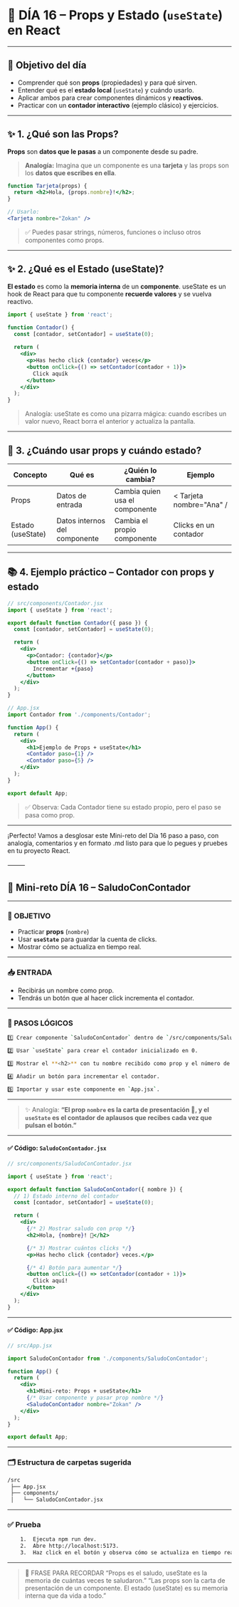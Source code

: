 


# 🧠 DÍA 16 – Props y Estado (`useState`) en React

---

## 🎯 Objetivo del día

- Comprender qué son **props** (propiedades) y para qué sirven.
- Entender qué es el **estado local** (`useState`) y cuándo usarlo.
- Aplicar ambos para crear componentes dinámicos y **reactivos**.
- Practicar con un **contador interactivo** (ejemplo clásico) y ejercicios.

---

## ✨ 1. ¿Qué son las Props?

**Props** son **datos que le pasas** a un componente desde su padre.  
> **Analogía:** Imagina que un componente es una **tarjeta** y las props son los **datos que escribes en ella**.

```jsx
function Tarjeta(props) {
  return <h2>Hola, {props.nombre}!</h2>;
}

// Usarlo:
<Tarjeta nombre="Zokan" />
```

> ✅ Puedes pasar strings, números, funciones o incluso otros componentes como props.

---

## ✨ 2. ¿Qué es el Estado (useState)?

**El estado** es como la **memoria interna** de un **componente**.
useState es un hook de React para que tu componente **recuerde valores** y se vuelva reactivo.
```jsx
import { useState } from 'react';

function Contador() {
  const [contador, setContador] = useState(0);
  
  return (
    <div>
      <p>Has hecho click {contador} veces</p>
      <button onClick={() => setContador(contador + 1)}>
        Click aquík
      </button>
    </div>
  );
}
```

> Analogía: useState es como una pizarra mágica: cuando escribes un valor nuevo, React borra el anterior y actualiza la pantalla.

---

## 🔗 3.  ¿Cuándo usar props y cuándo estado?

|Concepto	|Qué es	|¿Quién lo cambia?	|Ejemplo|
|-----------|-------|-------------------|-------|
|Props	|Datos de entrada	|Cambia quien usa el componente	|< Tarjeta nombre="Ana" / |
|Estado (useState)	|Datos internos del componente	|Cambia el propio componente	|Clicks en un contador

---

## 📚 4. Ejemplo práctico – Contador con props y estado
```jsx
// src/components/Contador.jsx
import { useState } from 'react';

export default function Contador({ paso }) {
  const [contador, setContador] = useState(0);

  return (
    <div>
      <p>Contador: {contador}</p>
      <button onClick={() => setContador(contador + paso)}>
        Incrementar +{paso}
      </button>
    </div>
  );
}
```
```jsx
// App.jsx
import Contador from './components/Contador';

function App() {
  return (
    <div>
      <h1>Ejemplo de Props + useState</h1>
      <Contador paso={1} />
      <Contador paso={5} />
    </div>
  );
}

export default App;
```

> ✅ Observa: Cada Contador tiene su estado propio, pero el paso se pasa como prop.

---

¡Perfecto! Vamos a desglosar este Mini-reto del Día 16 paso a paso, con analogía, comentarios y en formato .md listo para que lo pegues y pruebes en tu proyecto React.

⸻


## 🧪 Mini-reto DÍA 16 – SaludoConContador

---

### 🎯 OBJETIVO

- Practicar **props** (`nombre`)
- Usar **`useState`** para guardar la cuenta de clicks.
- Mostrar cómo se actualiza en tiempo real.

---

### 📥 ENTRADA

- Recibirás un nombre como prop.
- Tendrás un botón que al hacer click incrementa el contador.

---

### 🧠 PASOS LÓGICOS
```bash
1️⃣ Crear componente `SaludoConContador` dentro de `/src/components/SaludoConContador.jsx`.

2️⃣ Usar `useState` para crear el contador inicializado en 0.

3️⃣ Mostrar el **<h2>** con tu nombre recibido como prop y el número de clicks.

4️⃣ Añadir un botón para incrementar el contador.

5️⃣ Importar y usar este componente en `App.jsx`.
```
---



> ✨ Analogía:  **“El prop `nombre` es la carta de presentación 🪪, y el `useState` es el contador de aplausos que recibes cada vez que pulsan el botón.”**

---

#### ✅ Código: `SaludoConContador.jsx`

```jsx
// src/components/SaludoConContador.jsx

import { useState } from 'react';

export default function SaludoConContador({ nombre }) {
  // 1) Estado interno del contador
  const [contador, setContador] = useState(0);

  return (
    <div>
      {/* 2) Mostrar saludo con prop */}
      <h2>Hola, {nombre}! 👋</h2>

      {/* 3) Mostrar cuántos clicks */}
      <p>Has hecho click {contador} veces.</p>

      {/* 4) Botón para aumentar */}
      <button onClick={() => setContador(contador + 1)}>
        Click aquí!
      </button>
    </div>
  );
}
```
---

#### ✅ Código: App.jsx
```jsx
// src/App.jsx

import SaludoConContador from './components/SaludoConContador';

function App() {
  return (
    <div>
      <h1>Mini-reto: Props + useState</h1>
      {/* Usar componente y pasar prop nombre */}
      <SaludoConContador nombre="Zokan" />
    </div>
  );
}

export default App;
```
---

### 🗂️ Estructura de carpetas sugerida
```bash 
/src
 ├── App.jsx
 ├── components/
 │   └── SaludoConContador.jsx
```

---


### ✅ Prueba
```bash
	1.	Ejecuta npm run dev.
	2.	Abre http://localhost:5173.
	3.	Haz click en el botón y observa cómo se actualiza en tiempo real.
```
---

> 🧠 FRASE PARA RECORDAR 
> “Props es el saludo, useState es la memoria de cuántas veces te saludaron.”
> “Las props son la carta de presentación de un componente.
> El estado (useState) es su memoria interna que da vida a todo.”

